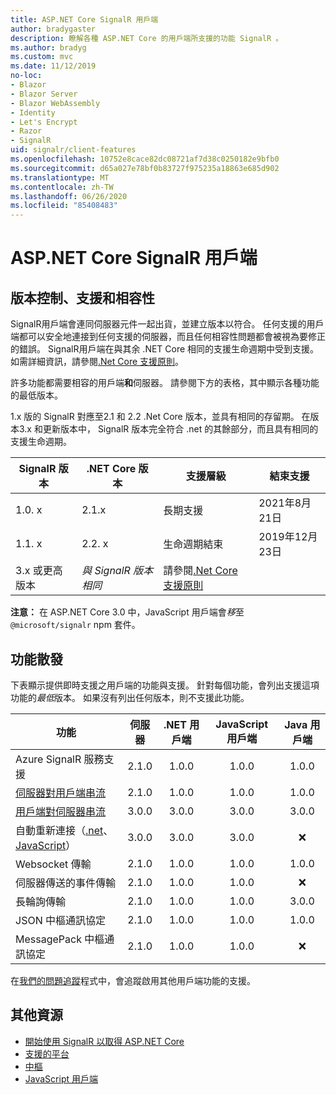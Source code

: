 ```yaml
---
title: ASP.NET Core SignalR 用戶端
author: bradygaster
description: 瞭解各種 ASP.NET Core 的用戶端所支援的功能 SignalR 。
ms.author: bradyg
ms.custom: mvc
ms.date: 11/12/2019
no-loc:
- Blazor
- Blazor Server
- Blazor WebAssembly
- Identity
- Let's Encrypt
- Razor
- SignalR
uid: signalr/client-features
ms.openlocfilehash: 10752e8cace82dc08721af7d38c0250182e9bfb0
ms.sourcegitcommit: d65a027e78bf0b83727f975235a18863e685d902
ms.translationtype: MT
ms.contentlocale: zh-TW
ms.lasthandoff: 06/26/2020
ms.locfileid: "85408483"
---
```

# <a name="aspnet-core-signalr-clients"></a>ASP.NET Core SignalR 用戶端

## <a name="versioning-support-and-compatibility"></a>版本控制、支援和相容性

SignalR用戶端會連同伺服器元件一起出貨，並建立版本以符合。 任何支援的用戶端都可以安全地連接到任何支援的伺服器，而且任何相容性問題都會被視為要修正的錯誤。 SignalR用戶端在與其余 .NET Core 相同的支援生命週期中受到支援。 如需詳細資訊，請參閱[.Net Core 支援原則](https://dotnet.microsoft.com/platform/support/policy/dotnet-core)。

許多功能都需要相容的用戶端**和**伺服器。 請參閱下方的表格，其中顯示各種功能的最低版本。

1.x 版的 SignalR 對應至2.1 和 2.2 .Net Core 版本，並具有相同的存留期。 在版本3.x 和更新版本中， SignalR 版本完全符合 .net 的其餘部分，而且具有相同的支援生命週期。

| SignalR 版本 | .NET Core 版本 | 支援層級 | 結束支援 |
| - | - | - | - |
| 1.0. x | 2.1.x | 長期支援 | 2021年8月21日 |
| 1.1. x | 2.2. x | 生命週期結束 | 2019年12月23日 |
| 3.x 或更高版本 | *與 SignalR 版本相同* | 請參閱[.Net Core 支援原則](https://dotnet.microsoft.com/platform/support/policy/dotnet-core) |

**注意：** 在 ASP.NET Core 3.0 中，JavaScript 用戶端會*移*至 `@microsoft/signalr` npm 套件。

## <a name="feature-distribution"></a>功能散發

下表顯示提供即時支援之用戶端的功能與支援。 針對每個功能，會列出支援這項功能的*最低*版本。 如果沒有列出任何版本，則不支援此功能。

| 功能 | 伺服器 | .NET 用戶端 | JavaScript 用戶端 | Java 用戶端 |
| ---- | :-: | :-: | :-: | :-: |
| Azure SignalR 服務支援 |2.1.0|1.0.0|1.0.0|1.0.0|
| [伺服器對用戶端串流](xref:signalr/streaming)          |2.1.0|1.0.0|1.0.0|1.0.0|
| [用戶端對伺服器串流](xref:signalr/streaming)          |3.0.0|3.0.0|3.0.0|3.0.0|
| 自動重新連接（[.net](/aspnet/core/signalr/dotnet-client?view=aspnetcore-3.0&tabs=visual-studio#handle-lost-connection)、 [JavaScript](/aspnet/core/signalr/javascript-client?view=aspnetcore-3.0#reconnect-clients)）          |3.0.0|3.0.0|3.0.0|❌|
| Websocket 傳輸 |2.1.0|1.0.0|1.0.0|1.0.0|
| 伺服器傳送的事件傳輸 |2.1.0|1.0.0|1.0.0|❌|
| 長輪詢傳輸 |2.1.0|1.0.0|1.0.0|3.0.0|
| JSON 中樞通訊協定 |2.1.0|1.0.0|1.0.0|1.0.0|
| MessagePack 中樞通訊協定 |2.1.0|1.0.0|1.0.0|❌|

在[我們的問題追蹤](https://github.com/dotnet/AspNetCore/issues)程式中，會追蹤啟用其他用戶端功能的支援。

## <a name="additional-resources"></a>其他資源

* [開始使用 SignalR 以取得 ASP.NET Core](xref:tutorials/signalr)
* [支援的平台](xref:signalr/supported-platforms)
* [中樞](xref:signalr/hubs)
* [JavaScript 用戶端](xref:signalr/javascript-client)
